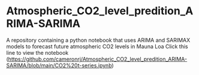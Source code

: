 # Atmospheric_CO2_level_predition_ARIMA-SARIMA
A repository containing a python notebook that uses ARIMA and SARIMAX models to forecast future atmospheric CO2 levels in Mauna Loa
Click this line to view the notebook (https://github.com/cameronrj/Atmospheric_CO2_level_predition_ARIMA-SARIMA/blob/main/CO2%20t-series.ipynb)
